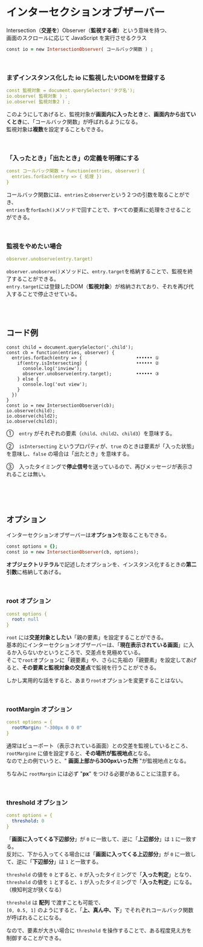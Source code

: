 

# インターセクションオブザーバー
Intersection（**交差を**）Observer（**監視する者**）という意味を持つ、  
画面のスクロールに応じて JavaScript を実行させるクラス
```rb
const io = new IntersectionObserver( コールバック関数 ) ;
```
<br>

### まずインスタンス化した **io** に監視したいDOMを登録する
```yml
const 監視対象 = document.querySelector('タグ名');
io.observe( 監視対象 ) ;
io.observe( 監視対象2 ) ; 
```
このようにしてあげると、監視対象が**画面内に入ったとき**と、**画面内から出ていくとき**に、「コールバック関数」が呼ばれるようになる。   
監視対象は**複数**を設定することもできる。   

<br>

### 「入ったとき」「出たとき」の定義を明確にする
```yml
const コールバック関数 = function(entries, observer) {
  entries.forEach(entry => { 処理 })
}
```
コールバック関数には、`entries`と`observer`という２つの引数を取ることができ、  
`entries`を`forEach()`メソッドで回すことで、すべての要素に処理をさせることができる。  

<br>

### 監視をやめたい場合
```yml
observer.unobserve(entry.target)
```
`observer.unobserve()`メソッドに、`entry.target`を格納することで、監視を終了することができる。  
`entry.target`には登録したDOM（**監視対象**）が格納されており、それを再び代入することで停止させている。  

<br><br>

## コード例
```4D
const child = document.querySelector('.child');
const cb = function(entries, observer) {
  entries.forEach(entry => {                    •••••• ①
    if(entry.isIntersecting) {                  •••••• ②
      console.log('inview');
      observer.unobserve(entry.target);         •••••• ③
    } else {
      console.log('out view');
    }
  })
}
const io = new IntersectionObserver(cb);
io.observe(child);
io.observe(child2);
io.observe(child3);
```

①　`entry` がそれぞれの要素（`child`、`child2`、`child3`）を意味する。

②　`isIntersecting` というプロパティが、`true` のときは要素が「入った状態」を意味し、`false` の場合は「出たとき」を意味する。  

③　入ったタイミングで**停止信号**を送っているので、再びメッセージが表示されることは無い。  

<br><br><br>

## オプション
インターセクションオブザーバーは**オプション**を取ることもできる。  
```rb
const options = {};
const io = new IntersectionObserver(cb, options);
```
**オブジェクトリテラル**で記述したオプションを、インスタンス化するときの**第二引数**に格納してあげる。  

<br>

### root オプション
```yml
const options {
  root: null
}
```
`root` には**交差対象としたい**「親の要素」を設定することができる。  
基本的にインターセクションオブザーバーは、「**現在表示されている画面**」に入るか入らないかというところで、交差点を見極めている。  
そこで`root`オプションに「親要素」や、さらに先祖の「親要素」を設定してあげると、**その要素と監視対象の交差点**で監視を行うことができる。  

しかし実用的な話をすると、あまり`root`オプションを変更することはない。  

<br>

### rootMargin オプション
```yml
const options = {
  rootMargin: "-300px 0 0 0"
}
```
通常はビューポート（表示されている画面）との交差を監視しているところ、`rootMargine` に値を設定すると、**その場所が監視地点**となる。  
なので上の例でいうと、" **画面上部から300pxいった所** "が監視地点となる。  

ちなみに `rootMargin` には必ず "**px**" をつける必要があることに注意する。  

<br>

### threshold オプション
```yml
const options = {
  threshold: 0
}
```
「**画面に入ってくる下辺部分**」が `0` に一致して、逆に「**上辺部分**」は `1` に一致する。  
反対に、下から入ってくる場合には「**画面に入ってくる上辺部分**」が `0` に一致して、逆に「**下辺部分**」は `1` と一致する。  

`threshold` の値を `0` とすると、`0` が入ったタイミングで「**入った判定**」となり、  
`threshold` の値を `1` とすると、`1` が入ったタイミングで「**入った判定**」になる。  
（検知判定が狭くなる）  

`threshold` は **配列** で渡すことも可能で、  
 `[0, 0.5, 1]` のようにすると、「**上、真ん中、下**」でそれぞれコールバック関数が呼ばれることになる。  

なので、要素が大きい場合に `threshold` を操作することで、ある程度見え方を制御することができる。  

